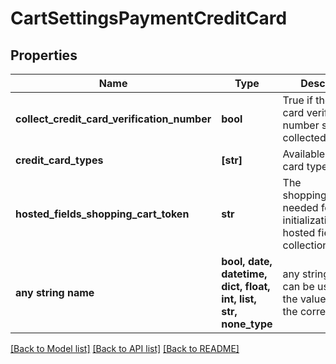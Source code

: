 # CartSettingsPaymentCreditCard


## Properties
Name | Type | Description | Notes
------------ | ------------- | ------------- | -------------
**collect_credit_card_verification_number** | **bool** | True if the credit card verification number should be collected | [optional] 
**credit_card_types** | **[str]** | Available credit card types | [optional] 
**hosted_fields_shopping_cart_token** | **str** | The shoppingCartToken needed for proper initialization of hosted fields collection | [optional] 
**any string name** | **bool, date, datetime, dict, float, int, list, str, none_type** | any string name can be used but the value must be the correct type | [optional]

[[Back to Model list]](../README.md#documentation-for-models) [[Back to API list]](../README.md#documentation-for-api-endpoints) [[Back to README]](../README.md)


